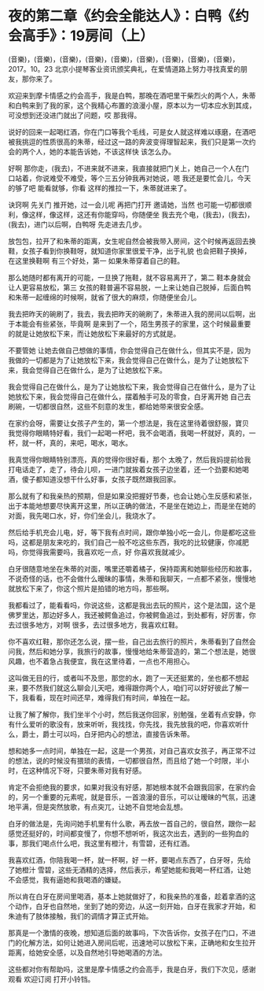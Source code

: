 # 夜的第二章《约会全能达人》：白鸭《约会高手》：19房间（上）

(音樂)，(音樂)，(音樂)，(音樂)，(音樂)，(音樂)，(音樂)，(音樂)，(音樂)，2017。10。23 北京小提琴客业资讯颁奖典礼，在爱情道路上努力寻找真爱的朋友，那你来了。

欢迎来到摩卡情感之约会高手，我是白鸭，那晚在酒吧里干柴烈火的两个人，朱蒂和白鸭来到了我的家，这个我精心布置的浪漫小屋，原本以为一切本应水到其成，可没想到还没进门就出了问题，哎 那我得。

说好的回来一起喝红酒，你在门口等我个毛线，可是女人就这样难以琢磨，在酒吧被我挑逗的性质很高的朱蒂，经过这一路的奔波变得理智起来，我们只是第一次约会的两个人，她的本能告诉她，不该这样快 该怎么办。

好啊 那你走，(我去)，不进来就不进来，我直接就把门关上，她自己一个人在门口站着，你说难受不难受，等个三五分钟我再对她说，嗯 我还是要忙会儿，今天的够了吧 能看就够，你看 这样的推拉一下，朱蒂就进来了。

诀窍啊 先关门 推开她，过一会儿呢 再把门打开 邀请她，当然 也可能一切都很顺利，像这样，像这样，这还有你能穿吗，你随便坐 我去充个电，(我去)，(我去)，(我去)，进门以后啊，白鸭呀 先走进去几步。

放包包，拉开了和朱蒂的距离，女生呢自然会被我带入房间，这个时候再返回去换鞋，女孩子看到你换鞋呀，就知道你家里很爱干净，出于礼貌 也会把鞋子换掉，在这里换鞋啊 有三个好处，第一 如果朱蒂穿着自己的鞋。

那么她随时都有离开的可能，一旦换了拖鞋，就不容易离开了，第二 鞋本身就会让人更容易放松，第三 女孩的鞋普遍不容易脱，一上来让她自己脱掉，后面白鸭和朱蒂一起缠绵的时候啊，就省了很大的麻烦，你随便坐会儿。

我去把昨天的碗刷了，我去，我去把昨天的碗刷了，朱蒂进入我的房间以后啊，出于本能会有些紧张，毕竟啊 是来到了一个，陌生男孩子的家里，这个时候最重要的就是让她放松下来，而让她放松下来最好的方式就是。

不要管她 让她去做自己想做的事情，你会觉得自己在做什么，但其实不是，因为我做的一切都是为了让她放松下来，我会觉得自己在做什么，是为了让她放松下来，我会觉得自己在做什么，是为了让她放松下来。

我会觉得自己在做什么，是为了让她放松下来，我会觉得自己在做什么，是为了让她放松下来，我会觉得自己在做什么，摆着触手可及的零食，白牙离开她 自己去刷碗，一切都很自然，这些不刻意的发生，都给她带来很安全感。

在家约会呀，需要让女孩子产生的，第一个想法是，我在这里待着很舒服，寶贝 我觉得你眼睛特好看，我们一起喝一杯吧，我不会喝酒，我喝一杯就好，真的，一杯，就一杯，真的，来吧，喝水，喝水。

我真觉得你眼睛特别漂亮，真的觉得你很好看，那个 太晚了，然后我妈提前给我打电话走了，走了，待会儿呗，一进门就挨着女孩子边坐着，还一个劲要和她喝酒，傻子都知道没想干什么好事，女孩子既然跟我回家。

那么就有了和我亲热的预期，但是如果没把握好节奏，也会让她心生反感和紧张，出于本能地想要尽快离开这里，所以正确的做法，不是坐在她边上，而是坐在她的对面，我先喝口水，好，你们坐会儿，我烧水了。

然后给手机充会儿电，好，等下我有点时间，跟你单独小吃一会儿，你是都吃这些吗，这都是朋友来吃的，我们自己一般不吃这些东西，我吃的比较健康，你减肥吗，你觉得我需要吗，我喜欢吃一点，好 你喜欢我就减少。

白牙很随意地坐在朱蒂的对面，嘴里还嚼着橘子，保持距离和她聊些经历和故事，不说奇怪的话，也不会做什么暧昧的事情，朱蒂和我聊天，一点都不紧张，慢慢地就放松下来了，你这个照片是拍错的地方吗，那些啊。

我都看过了，能看看吗，你说这些，这都是我出去玩的照片，这个是法国，这个是佛罗里达，那边好多人，我还被鳄鱼追过，你被鳄鱼追过，到处都有，好厉害，你去过很多地方，对啊 很多，去过很多地方，我喜欢红鞋。

你不喜欢红鞋，那你还怎么说，摆一些，自己出去旅行的照片，朱蒂看到了自然会问我，然后和她分享，我旅行的故事，慢慢地给朱蒂营造的，第二个想法是，她很风趣，也不着急占我便宜，我在这里待着，一点也不用担心。

这叫做无目的行，或者叫不及思，那您的水，跑了一天还挺累的，坐也都不想起来，要不然我们就这么聊会儿天吧，难得跟你两个人，咱们可以好好彼此了解一下，我看看，现在时间还早，难得我们有时间，单独在一起。

让我了解了解你，我们坐半个小时，然后我送你回家，别勉强，坐着有点安静，你有什么爱听的歌没有，放来听听，我找找，你先找，我先放我的吧，你喜欢听什么，爵士，爵士可以吗，白牙把内心的想法，直接告诉朱蒂。

想和她多一点时间，单独在一起，这是一个男孩，对自己喜欢女孩子，再正常不过的想法，说的时候没有猥琐的表情，一切都很自然，而且给了她一个时限，半小时，在这种情况下呀，只要朱蒂对我有好感。

肯定不会拒绝我的要求，如果对我没有好感，那她根本就不会跟我回家，在家约会的，另一个重要的元素呢，就是音乐，一首浪漫的音乐，可以让暧昧的气氛，迅速地平满，但是突然放歌，有点突兀，让她不自觉地会乱想。

白牙的做法是，先询问她手机里有什么歌，再去放一首自己的，很自然，跟你一起感觉还挺好的，时间都变慢了，你想不想听听，我这次出去，遇到的一些狗血的事，那我们喝点什么吧，我这里有橙汁，有雪碧，还有红酒。

我喜欢红酒，你陪我喝一杯，就一杯啊，好 一杯，要喝点东西了，白牙呀，先给了她橙汁 雪碧，这些无酒精的选择，然后表示，希望她能和我喝一杯红酒，让她不会感觉，我有逼她和我喝酒的嫌疑。

所以肯在白牙在房间里喝酒，基本上她就做好了，和我亲热的准备，趁着拿酒的这个动作，白牙也自然地，坐到了她的旁边，从这一刻开始，白牙在我家才开始，和朱迪有了肢体接触，我们的调情才算正式开始。

那真是一个激情的夜晚，想知道后面的故事吗，下次告诉你，女孩子在门口，不进门的化解方法，如何让她进入房间后呢，迅速地可以放松下来，正确地和女生拉开距离，给她安全感，以及自然地引导她喝酒的方法。

这些都对你有帮助吗，这里是摩卡情感之约会高手，我是白牙，我们下次见，感谢观看 欢迎订阅 打开小铃铛。